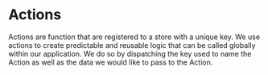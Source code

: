 # Actions
 Actions are function that are registered to a store with a unique key. We use actions to create predictable and reusable logic that can be called globally within our application. We do so by dispatching the key used to name the Action as well as the data we would like to pass to the Action.

```


```
